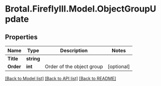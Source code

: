 # Brotal.FireflyIII.Model.ObjectGroupUpdate

## Properties

Name | Type | Description | Notes
------------ | ------------- | ------------- | -------------
**Title** | **string** |  | 
**Order** | **int** | Order of the object group | [optional] 

[[Back to Model list]](../../README.md#documentation-for-models) [[Back to API list]](../../README.md#documentation-for-api-endpoints) [[Back to README]](../../README.md)


